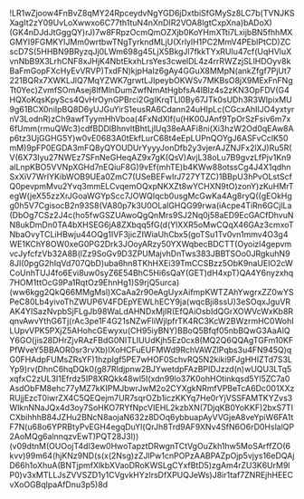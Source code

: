!LR1wZjoow4FnBvZ8qMY24RpceydvNgYGD6jDxtbiSfGMySz8LC7b(TVNJKSXagIt2zY09UvLoXwwxo6C77th1tuN4nXnDIR2VOA8lgtCxpXna)bADoX)(GK4nDJdJtGggQY)rJ)7w8FRpzOcmQmOZXjb0KoYHmXTti7LxijbBN5fhhMXGMYI9FGMKYIJMm0wrtbwTNgTyrkndMLjU(XrlylH1PC2MmV4PEblPtCD)ZCscD7S(5HHBN9BRyzqJj0LWm698g45LjX5BkgJl7fkkTYxRUlu47cf(UqHVluXvnNbB9X3LrhCNF8xJHjK4NbtEkxhLrsYes3cwelDL4z4rrRWZzjSLlHDOyv8kBaFmGopFXcHyEvVRVP)TxdFN)kjpHaIz6gAy4GGuX8MMpN(ankZfgf7PjUt7221BQRx7XWKLJlQ7MqYZWK7grwtLJIpeybOKWSv7MKBsO8jX9MExFnFNgTt0Yec)ZvmfSOmAsej8lfMlnDumZwfNmAtHgbfsA4IBIz4s2zKN3OpFDV(G4HQXoKqsKpyScs4QvHrOynGPBrci2GgIKrqTLl0By67JTk0sUDh3R3WIpixMU9g61BCX0niIpBQ8D6yUJGuYirS1eusRA6Cdann24uHIpLc(CGcxAhIIJO4yxtyrnV3LodnR)zCh9awfTyymHhVboa(4FxNdXlf(u(HK00JAnf9TpOrSzFsiv6m7x6fUmm(rmuQWc3)cdfBDDlBhnvltBhtLjlUq38eAAFi8ni(Xi3hzW2Od0qEAw8Ap6tz3UjGGHG5Y)w0vE0683A0tEkfLurC68t4eEpLUPnQOYgJ6ASFvCclK50mM)9pFP0EGDA3mFQ8yQYOUDUrYyyyJonDfb2y3vjerAJZNJFx2lXJ)Ru5R(V(6X73Iyu27NWEz7SFnNeGHeqAZ9x7gK(QsV)AvjL38oLu7B9gvzLfPjv1Kn9alLnpKBO5VVNpXGHd7nEQiuF8G)9vEf(mhTE)b4KWw88otssCg4J4X1qdhnSxXiV7WrIYKibWOB9UEa0ZmC7(USeBEFwIrJ727YTZC)1BBpU3hPvOLstScfQ0pevpmMvu2Yvq3mmELCvqemOQxpNKXZt8wYCHXN9tO)zonY)zKuHMrTegW(jeX55zzXrJGoaWGYpScc7JOWQIqcb0usgMcGwKa4Ag8ryQ((gEOkHgg0h5V7CgisocB2n93S8(VA80p7k3U0OLalGHQG99rwa(iAcpe4TiRn6GCjlLa(DbOg7CSz2J4c(ho5fwGSZUAwoQgQnMrs9SJ2Nq0j58aED9EcGACfDhvuNN8ukDmDn0TA4bXHSEG6jA8ZXbqq5fG(d(YlXXR5oMwCQqX46GAz3cmxoTNbaOvyTCLiHBwju44OQg1IVF3jicZIWiaUhCbx5(goTSu1Tv0vn1mmv4O3g4WE1KChY8OW0xeG0PG2Drk3JOoyARzy50YXWqbecBDCTT(Oyoizl4gepvmvcJyfcfzVb32A8B(lZz9SoGv9D3ZPUMajvhDnTws383JBBTSOo0JRgkuhN98JI(0pgG2hIqVd707QbD)uba6hn8TKhHXEi39TmCCSBzz5ObK9naUEIO2cWCoUnhTUJ4fo6Evi8uw0syZ6E54BhC5Hi6sQaY(GET)dH4xpT)QA4Y6nyzxhq7HOM1ttOcG9Pa1RqtOz9EhnHg1)S9rjQ5urca)(ww6kgg2QkQ66MMgMsl)XCaAa2r90eAgUyxAifmpKWTZAhYwgrxZZ0wYSPeC80Lb4yivoThZWUP6V4FDEpYEWLhECY9ja(wqcBji8ssU)3eSOqxJguVRAK4YISazNvpbSjFLgJb98WaLdAHNDxMjIR(EfQAiOsbIdQGrXOWVcWxKb8RqnvAwvYthG6Tj(rAc3pe1F4G21sNZwFliWjlpfrTK4RC3KcW2BWzrmHC0WohILUpvVPK5PXjZ5AHohcGEwyxu(CH95iyBNY)BBoQ5Bfqf05nbBQwG3AaAlQY6GO(jis28DHrZjvRAzFBdG0NITLIUUdKjh5Ez0cx8(MQ2Q6QQAgTGFm10KFPfWveY5BBAOR0sr3rvXb)IXoHCFuEUFMWd9RchVAWZlPqbs3u4FN945Q)qG0FHAdpFUMsZRsYF)1hzpIgf5PE7wHOF0SchvRQ5N2kiki9FJgHHIZTd7S3LYp9)rv(DhnC6hqDQk0(g87RIdjpnw2BJYwetdpFAzBPIDJzzd(n)wUQU3LTq5xqfxC2zUL3I1Efrdz5IP8XRQkk48wl5I(xdn99lo37K0ohHOtinkqsd5Yl5ZC7a0AsdObFM8ehc77yMZ7kKIPMJbwrJwM2o2CYXgkNRmfVPBeTcA6Dc001XXzRUjjEzcT0iwrZX4C5QEQejm7UR7sqrOZb1iczKKYq7He0rYjVSSFAMTKYZvs3WIknNNaJQx4d3oy7SoHKO7RYfNpcVIEHL2kzbXN(7DjqKB0YoKKF)2bxS7TlCXbihhhB84JZHu2BNcN8aojaN632z8DOq6ybbuapAyVVGjeA8veYpiW6FA1tF7N(u68o6YPRBtyPvEGH4egqDuYl(QrJh8Trd9AF9XNv4SfN6O6rD0HslalQP2AoMQg6alnnqzvEwT)PQT28J3l))(v09dtnM(OUOojT4dl3ew0HwoTapztDRwgnTCtVgOuZkh1hw5MoSArffZO(6kvv)99m64(hjKNz9ND(s(x(2Nsg)zZJlPw1cnPOPzAABPAZpOjp5vjys16eDQAjD66h1oXhuA(BNTjpmfXlkbXVaoDRoKWSLgCYxfBtD5)zgAm4rZU3K6UrM9lP0)v3xMTLLJsZVVSZD1y1CVgvkHYzlrsDfXPUQJeWs)J8ir1taf7ZNREjhHEECvXoOGBqlpaAfDnu3p5)8d
